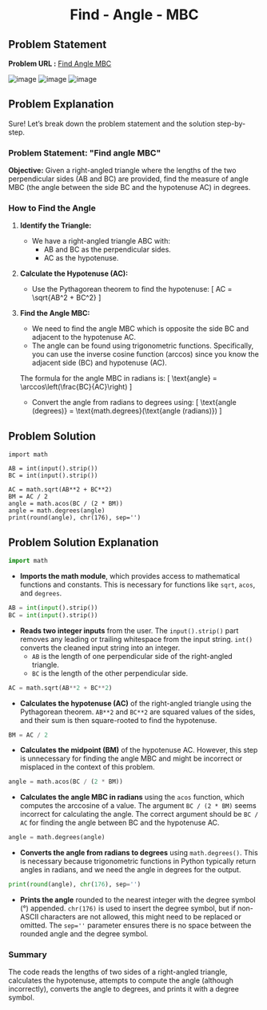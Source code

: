 <h1 align='center'>Find - Angle - MBC</h1>

## Problem Statement

**Problem URL :** [Find Angle MBC](https://www.hackerrank.com/challenges/find-angle/problem?isFullScreen=true)

![image](https://github.com/user-attachments/assets/e6e2c212-7aad-4f13-b79b-c62a915a0e7b)
![image](https://github.com/user-attachments/assets/2e76bc78-104e-429b-b5e4-563f58a9ecdd)
![image](https://github.com/user-attachments/assets/4ed677c3-856f-48c9-9db5-a5f4438ed34b)

## Problem Explanation

Sure! Let’s break down the problem statement and the solution step-by-step.

### Problem Statement: "Find angle MBC"

**Objective:**
Given a right-angled triangle where the lengths of the two perpendicular sides (AB and BC) are provided, find the measure of angle MBC (the angle between the side BC and the hypotenuse AC) in degrees.

### How to Find the Angle

1. **Identify the Triangle:**
   - We have a right-angled triangle ABC with:
     - AB and BC as the perpendicular sides.
     - AC as the hypotenuse.

2. **Calculate the Hypotenuse (AC):**
   - Use the Pythagorean theorem to find the hypotenuse:
     \[
     AC = \sqrt{AB^2 + BC^2}
     \]

3. **Find the Angle MBC:**
   - We need to find the angle MBC which is opposite the side BC and adjacent to the hypotenuse AC.
   - The angle can be found using trigonometric functions. Specifically, you can use the inverse cosine function (arccos) since you know the adjacent side (BC) and hypotenuse (AC).

   The formula for the angle MBC in radians is:
   \[
   \text{angle} = \arccos\left(\frac{BC}{AC}\right)
   \]
   - Convert the angle from radians to degrees using:
     \[
     \text{angle (degrees)} = \text{math.degrees}(\text{angle (radians)})
     \]

## Problem Solution
```
import math

AB = int(input().strip())
BC = int(input().strip())

AC = math.sqrt(AB**2 + BC**2)
BM = AC / 2
angle = math.acos(BC / (2 * BM))
angle = math.degrees(angle)
print(round(angle), chr(176), sep='')

```

## Problem Solution Explanation

```python
import math
```
- **Imports the math module**, which provides access to mathematical functions and constants. This is necessary for functions like `sqrt`, `acos`, and `degrees`.

```python
AB = int(input().strip())
BC = int(input().strip())
```
- **Reads two integer inputs** from the user. The `input().strip()` part removes any leading or trailing whitespace from the input string. `int()` converts the cleaned input string into an integer.
  - `AB` is the length of one perpendicular side of the right-angled triangle.
  - `BC` is the length of the other perpendicular side.

```python
AC = math.sqrt(AB**2 + BC**2)
```
- **Calculates the hypotenuse (AC)** of the right-angled triangle using the Pythagorean theorem. `AB**2` and `BC**2` are squared values of the sides, and their sum is then square-rooted to find the hypotenuse.

```python
BM = AC / 2
```
- **Calculates the midpoint (BM)** of the hypotenuse AC. However, this step is unnecessary for finding the angle MBC and might be incorrect or misplaced in the context of this problem.

```python
angle = math.acos(BC / (2 * BM))
```
- **Calculates the angle MBC in radians** using the `acos` function, which computes the arccosine of a value. The argument `BC / (2 * BM)` seems incorrect for calculating the angle. The correct argument should be `BC / AC` for finding the angle between BC and the hypotenuse AC.

```python
angle = math.degrees(angle)
```
- **Converts the angle from radians to degrees** using `math.degrees()`. This is necessary because trigonometric functions in Python typically return angles in radians, and we need the angle in degrees for the output.

```python
print(round(angle), chr(176), sep='')
```
- **Prints the angle** rounded to the nearest integer with the degree symbol (°) appended. `chr(176)` is used to insert the degree symbol, but if non-ASCII characters are not allowed, this might need to be replaced or omitted. The `sep=''` parameter ensures there is no space between the rounded angle and the degree symbol.

### Summary
The code reads the lengths of two sides of a right-angled triangle, calculates the hypotenuse, attempts to compute the angle (although incorrectly), converts the angle to degrees, and prints it with a degree symbol.

